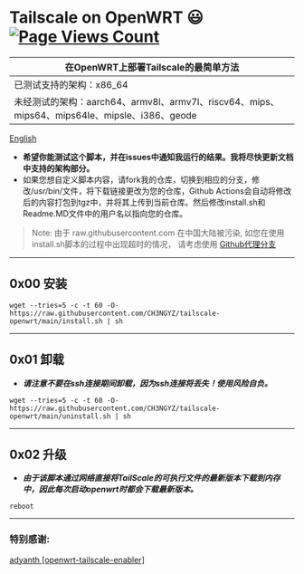 # Tailscale on OpenWRT :smiley: [![Page Views Count](https://badges.toozhao.com/badges/01GZWH4F36G14VWXT8RP9KRCYV/green.svg)](https://badges.toozhao.com/stats/01GZWH4F36G14VWXT8RP9KRCYV)

|  在OpenWRT上部署Tailscale的最简单方法 |
| ------------ |
|  已测试支持的架构：x86_64 |
|  未经测试的架构：aarch64、armv8l、armv7l、riscv64、mips、mips64、mips64le、mipsle、i386、geode |

[English](https://github.com/CH3NGYZ/tailscale-openwrt/tree/main/README.md)
- **希望你能测试这个脚本，并在issues中通知我运行的结果。我将尽快更新文档中支持的架构部分。**
- 如果您想自定义脚本内容，请fork我的仓库，切换到相应的分支，修改/usr/bin/文件，将下载链接更改为您的仓库，Github Actions会自动将修改后的内容打包到tgz中，并将其上传到当前仓库。然后修改install.sh和Readme.MD文件中的用户名以指向您的仓库。
> Note: 由于 raw.githubusercontent.com 在中国大陆被污染, 如您在使用install.sh脚本的过程中出现超时的情况， 请考虑使用 [Github代理分支](https://github.com/CH3NGYZ/tailscale-openwrt/tree/chinese_mainland)
------------

## 0x00 安装
```
wget --tries=5 -c -t 60 -O- https://raw.githubusercontent.com/CH3NGYZ/tailscale-openwrt/main/install.sh | sh
```

------------

## 0x01 卸载
- ***请注意不要在ssh连接期间卸载，因为ssh连接将丢失！使用风险自负。***

```
wget --tries=5 -c -t 60 -O- https://raw.githubusercontent.com/CH3NGYZ/tailscale-openwrt/main/uninstall.sh | sh
```
------------
## 0x02 升级
- ***由于该脚本通过网络直接将TailScale的可执行文件的最新版本下载到内存中，因此每次启动openwrt时都会下载最新版本。***
```
reboot
```
------------
### 特别感谢:
[adyanth [openwrt-tailscale-enabler]](https://github.com/adyanth/openwrt-tailscale-enabler) 
